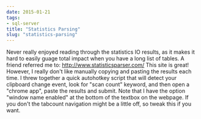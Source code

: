 ```yaml
---
date: 2015-01-21
tags:
- sql-server
title: "Statistics Parsing"
slug: "statistics-parsing"
---
```


Never really enjoyed reading through the statistics IO results, as it makes it hard to easily guage total impact when you have a long list of tables. A friend referred me to: http://www.statisticsparser.com/ This site is great! However, I really don't like manually copying and pasting the results each time. I threw together a quick autohotkey script that will detect your clipboard change event, look for "scan count" keyword, and then open a "chrome app", paste the results and submit. Note that I have the option "window name enabled" at the bottom of the textbox on the webpage. If you don't the tabcount navigation might be a little off, so tweak this if you want.

<script src="https://gist.github.com/sheldonhull/01631b28176f71ce4789.js"></script>
